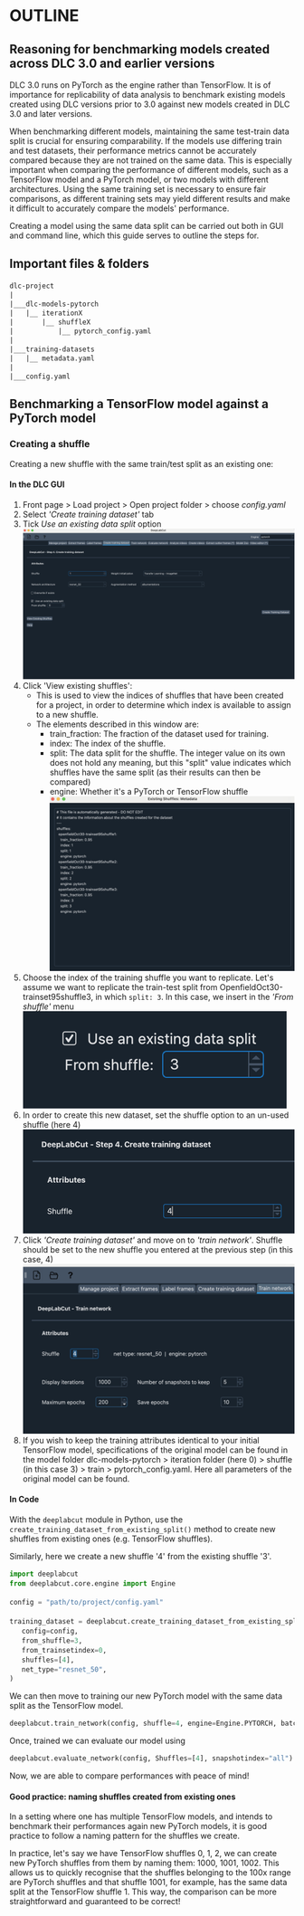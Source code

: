# OUTLINE

## Reasoning for benchmarking models created across DLC 3.0 and earlier versions

DLC 3.0 runs on PyTorch as the engine rather than TensorFlow. It is of importance for
replicability of data analysis to benchmark existing models created using DLC versions
prior to 3.0 against new models created in DLC 3.0 and later versions.

When benchmarking different models, maintaining the same test-train data split is 
crucial for ensuring comparability. If the models use differing train and test datasets,
their performance metrics cannot be accurately compared because they are not trained on
the same data. This is especially important when comparing the performance of different
models, such as a TensorFlow model and a PyTorch model, or two models with different
architectures. Using the same training set is necessary to ensure fair comparisons, as
different training sets may yield different results and make it difficult to accurately
compare the models' performance.

Creating a model using the same data split can be carried out both in GUI and command
line, which this guide serves to outline the steps for.

## Important files & folders

```
dlc-project
|
|___dlc-models-pytorch
|   |__ iterationX
|       |__ shuffleX
|           |__ pytorch_config.yaml
|  
|___training-datasets
|   |__ metadata.yaml
|
|___config.yaml
```

## Benchmarking a TensorFlow model against a PyTorch model

### Creating a shuffle

Creating a new shuffle with the same train/test split as an existing one:
#### In the DLC GUI
1. Front page > Load project > Open project folder > choose *config.yaml*
2. Select *'Create training dataset'* tab
3. Tick *Use an existing data split* option    
![create_from_existing](<assets/Screenshot 2024-07-29 at 17.09.15.png>)
4. Click 'View existing shuffles':
    - This is used to view the indices of shuffles that have been created for a project,
in order to determine which index is available to assign to a new shuffle.
    - The elements described in this window are:
        - train_fraction: The fraction of the dataset used for training.
        - index: The index of the shuffle.
        - split: The data split for the shuffle. The integer value on its own does not
hold any meaning, but this "split" value indicates which shuffles have the same split 
(as their results can then be compared)
        - engine: Whether it's a PyTorch or TensorFlow shuffle
![view_existing_sh](<assets/Screenshot 2024-07-29 at 17.10.29.png>)
5. Choose the index of the training shuffle you want to replicate. Let's assume we want
to replicate the train-test split from OpenfieldOct30-trainset95shuffle3, in which
`split: 3`. In this case, we insert in the *'From shuffle'* menu
![choose_existing_index](<assets/Screenshot 2024-07-29 at 17.12.17.png>)
6. In order to create this new dataset, set the shuffle option to an un-used shuffle
(here 4)
![choose_new_index](<assets/Screenshot 2024-07-29 at 17.36.44.png>)
7. Click *'Create training dataset'* and move on to *'train network'*. Shuffle should be 
set to the new shuffle you entered at the previous step (in this case, 4)
![create_from_existing](<assets/Screenshot 2024-07-29 at 17.47.10.png>)
8. If you wish to keep the training attributes identical to your initial TensorFlow
model, specifications of the original model can be found in the model folder
dlc-models-pytorch > iteration folder (here 0) > shuffle (in this case 3) > train > 
pytorch_config.yaml. Here all parameters of the original model can be found.

#### In Code 

With the `deeplabcut` module in Python, use the
`create_training_dataset_from_existing_split()` method to create new shuffles from
existing ones (e.g. TensorFlow shuffles).

Similarly, here we create a new shuffle '4' from the existing shuffle '3'.

```python
import deeplabcut
from deeplabcut.core.engine import Engine

config = "path/to/project/config.yaml"

training_dataset = deeplabcut.create_training_dataset_from_existing_split(
   config=config,
   from_shuffle=3,
   from_trainsetindex=0,
   shuffles=[4],
   net_type="resnet_50",
)
```

We can then move to training our new PyTorch model with the same data split as the
TensorFlow model.

```python
deeplabcut.train_network(config, shuffle=4, engine=Engine.PYTORCH, batch_size=8)
```

Once, trained we can evaluate our model using

```python
deeplabcut.evaluate_network(config, Shuffles=[4], snapshotindex="all")
```
Now, we are able to compare performances with peace of mind!

#### Good practice: naming shuffles created from existing ones

In a setting where one has multiple TensorFlow models, and intends to benchmark their
performances again new PyTorch models, it is good practice to follow a naming pattern
for the shuffles we create.

In practice, let's say we have TensorFlow shuffles 0, 1, 2, we can create new PyTorch
shuffles from them by naming them: 1000, 1001, 1002. This allows us to quickly recognise
that the shuffles belonging to the 100x range are PyTorch shuffles and that shuffle
1001, for example, has the same data split at the TensorFlow shuffle 1. This way, the
comparison can be more straightforward and guaranteed to be correct!
